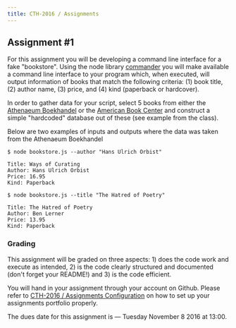 ```yaml
---
title: CTH-2016 / Assignments
---
```


## Assignment #1

For this assignment you will be developing a command line interface for a fake "bookstore". Using the node library [commander](https://www.npmjs.com/package/commander) you will make available a command line interface to your program which, when executed, will output information of books that match the following criteria: (1) book title, (2) author name, (3) price, and (4) kind (paperback or hardcover).

In order to gather data for your script, select 5 books from either the [Athenaeum Boekhandel](http://www.athenaeum.nl) or the [American Book Center](http://www.abc.nl) and construct a simple "hardcoded" database out of these (see example from the class).

Below are two examples of inputs and outputs where the data was taken from the Athenaeum Boekhandel

```
$ node bookstore.js --author "Hans Ulrich Orbist"

Title: Ways of Curating
Author: Hans Ulrich Orbist
Price: 16.95
Kind: Paperback

```

```
$ node bookstore.js --title "The Hatred of Poetry"

Title: The Hatred of Poetry
Author: Ben Lerner
Price: 13.95
Kind: Paperback
```

### Grading

This assignment will be graded on three aspects: 1) does the code work and execute as intended, 2) is the code clearly structured and documented (don't forget your README!) and 3) is the code efficient.

You will hand in your assignment through your account on Github. Please refer to [CTH-2016 / Assignments Configuration](./assignments-conf.html) on how to set up your assignments portfolio properly. 

The dues date for this assignment is — Tuesday November 8 2016 at 13:00.


